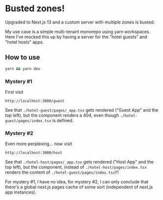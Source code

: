 # Busted zones!

Upgraded to Next.js 13 and a custom server with multiple zones is busted.

My use case is a simple multi-tenant monorepo using yarn workspaces.  Here I've mocked this up by having a server for the "hotel guests" and "hotel hosts" apps.

## How to use

```bash
yarn && yarn dev
```

### Mystery #1
First visit
```
http://localhost:3000/guest
```
See that `./hotel-guest/pages/_app.tsx` gets rendered ("Guest App" and the top left), but the component renders a 404, even though `./hotel-guest/pages/index.tsx` is defined.

### Mystery #2
Even more perplexing... now visit
```
http://localhost:3000/host
```
See that `./hotel-host/pages/_app.tsx` gets rendered ("Host App" and the top left), but the component, instead of `./hotel-host/pages/index.tsx` renders the content of `./hotel-guest/pages/index.tsx`!!!

For mystery #1, I have no idea, for mystery #2, I can only conclude that there's a global next.js pages cache of some sort (independent of next.js app instances).
